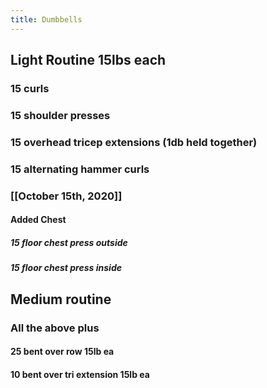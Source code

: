 ```yaml
---
title: Dumbbells
---
```


## Light Routine 15lbs each
### 15 curls

### 15 shoulder presses

### 15 overhead tricep extensions (1db held together)

### 15 alternating hammer curls

### [[October 15th, 2020]]
#### Added Chest
##### 15 floor chest press outside

##### 15 floor chest press inside

## Medium routine
### All the above plus
#### 25 bent over row 15lb ea

#### 10 bent over tri extension 15lb ea
